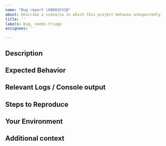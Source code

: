 ```yaml
---
name: "Bug report \U0001F41B"
about: Describe a scenario in which this project behaves unexpectedly
title: ''
labels: bug, needs-triage
assignees: ''

---
```


[NOTE]: # ( ^^ Provide a general summary of the issue in the title above. ^^ )

## Description

[NOTE]: # ( Describe the problem you're encountering. )
[TIP]:  # ( Do NOT share sensitive information, whether personal, proprietary, or otherwise! )

## Expected Behavior

[NOTE]: # ( Tell us what you expected to happen. )

## Relevant Logs / Console output

[NOTE]: # ( Please provide specifics of the local error logs, Browser Dev Tools console, etc. if appropriate and possible. )

## Steps to Reproduce

[NOTE]: # ( Please be as specific as possible. )
[TIP]:  # ( Link a sample application that demonstrates the issue. )

## Your Environment

[TIP]:  # ( Include as many relevant details about your environment as possible including the running version of New Relic software and any relevant configurations. )

## Additional context

[TIP]:  # ( Add any other context about the problem here. For example, relevant community posts or support tickets. )
